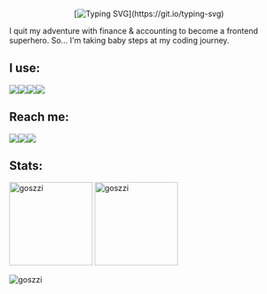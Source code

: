 <p align="center"

[![Typing SVG](https://readme-typing-svg.demolab.com?font=League+spartan&weight=200&size=18&duration=2000&pause=1000&color=E5096B&multiline=true&width=435&lines=Hello!+I'm+Gosia.;Junior+frontend+developer+from+Poland.)](https://git.io/typing-svg)                            
                                                                                                                                        
                                                                                                                                            
I quit my adventure with finance & accounting to become a frontend superhero. So... I'm taking baby steps at my coding journey.
    
  ## I use: 
<img src="https://img.shields.io/badge/JavaScript-323330?style=for-the-badge&logo=javascript&logoColor=F7DF1E"/><img src="https://img.shields.io/badge/-HTML5-E34F26?style=for-the-badge&logo=html5&logoColor=white"/><img src="https://img.shields.io/badge/GitHub-000000?style=for-the-badge&logo=github&logoColor=white"/><img src="https://img.shields.io/badge/-CSS3-1572B6?style=for-the-badge&logo=css3"/>


## Reach me: 
 <a href="https://www.linkedin.com/in/malgorzata-mikla/"><img src="https://img.shields.io/badge/linkedin-%230077B5.svg?&style=for-the-badge&logo=linkedin&logoColor=white" /></a><a href="mailto:malgorzata.mikla@gmail.com"><img src="https://img.shields.io/badge/Gmail-D14836?style=for-the-badge&logo=gmail&logoColor=white" /></a><a href="https://dribbble.com/goszzi/"><img src="https://img.shields.io/badge/Dribbble-EA4C89?style=for-the-badge&logo=dribbble&logoColor=white" />
</a>

## Stats:

<span>
<img  height="150px" src="https://github-readme-stats.vercel.app/api/top-langs?username=goszzi&show_icons=true&locale=en&layout=compact&theme=transparent" alt="goszzi" /> 
</span>
<span>
<img height="150px" src="https://github-readme-stats.vercel.app/api?username=goszzi&show_icons=true&locale=en&theme=transparent" alt="goszzi" />
</span>

<p align="left"> <img src="https://komarev.com/ghpvc/?username=goszzi&label=Profile%20views&color=0e75b6&style=flat" alt="goszzi" /> </p>
 </p>
